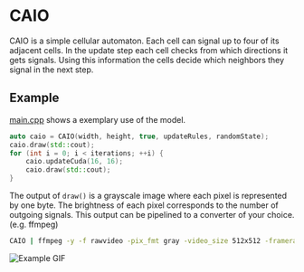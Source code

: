 # CAIO
CAIO is a simple cellular automaton. Each cell can signal up to four of its adjacent cells. In the update step each cell checks from which directions it gets signals. Using this information the cells decide which neighbors they signal in the next step.

## Example
[main.cpp](./CAIO/main.cpp) shows a exemplary use of the model.
```c++
auto caio = CAIO(width, height, true, updateRules, randomState);
caio.draw(std::cout);
for (int i = 0; i < iterations; ++i) {
	caio.updateCuda(16, 16);
	caio.draw(std::cout);
}
```
The output of ```draw()```  is a grayscale image where each pixel is represented by one byte. The brightness of each pixel corresponds to the number of outgoing signals. This output can be pipelined to a converter of your choice. (e.g. ffmpeg)
```bash
CAIO | ffmpeg -y -f rawvideo -pix_fmt gray -video_size 512x512 -framerate 25 -i - video.gif
```
![Example GIF](./example.gif)